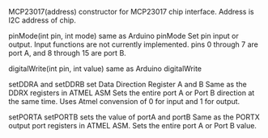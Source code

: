 MCP23017(address) constructor for MCP23017 chip interface. Address is I2C
address of chip.

pinMode(int pin, int mode)
same as Arduino pinMode
Set pin input or output. Input functions are not currently implemented.
pins 0 through 7 are port A, and 8 through 15 are port B.

digitalWrite(int pin, int value)
same as Arduino digitalWrite

setDDRA and setDDRB
set Data Direction Register A and B
Same as the DDRX registers in ATMEL ASM
Sets the entire port A or Port B direction at the same time. Uses Atmel
convension of 0 for input and 1 for output.

setPORTA setPORTB
sets the value of portA and portB
Same as the PORTX output port registers in ATMEL ASM.
Sets the entire port A or Port B value.

